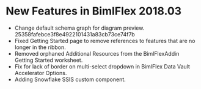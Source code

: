 # New Features in BimlFlex 2018.03

* Change default schema graph for diagram preview. 25358fafebce3f8e4922101431a83cb73ce74f7b
* Fixed Getting Started page to remove references to features that are no longer in the ribbon.
* Removed orphaned Additional Resources from the BimlFlexAddin Getting Started worksheet.
* Fix for lack of border on multi-select dropdown in BimlFlex Data Vault Accelerator Options.
* Adding Snowflake SSIS custom component.

